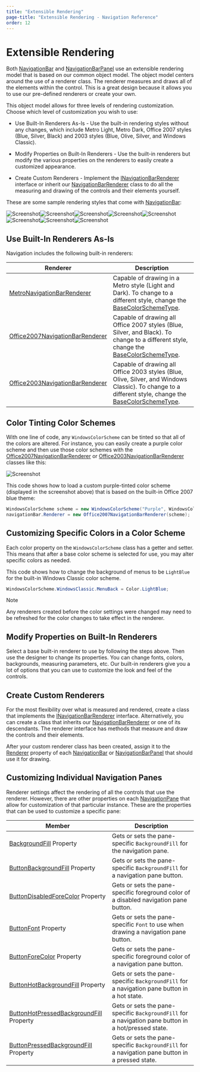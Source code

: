 ```yaml
---
title: "Extensible Rendering"
page-title: "Extensible Rendering - Navigation Reference"
order: 12
---
```

# Extensible Rendering

Both [NavigationBar](xref:@ActiproUIRoot.Controls.Navigation.NavigationBar) and [NavigationBarPanel](xref:@ActiproUIRoot.Controls.Navigation.NavigationBarPanel) use an extensible rendering model that is based on our common object model.  The object model centers around the use of a renderer class.  The renderer measures and draws all of the elements within the control.  This is a great design because it allows you to use our pre-defined renderers or create your own.

This object model allows for three levels of rendering customization.  Choose which level of customization you wish to use:

- Use Built-In Renderers As-Is - Use the built-in rendering styles without any changes, which include Metro Light, Metro Dark, Office 2007 styles (Blue, Silver, Black) and 2003 styles (Blue, Olive, Silver, and Windows Classic).

- Modify Properties on Built-In Renderers - Use the built-in renderers but modify the various properties on the renderers to easily create a customized appearance.

- Create Custom Renderers - Implement the [INavigationBarRenderer](xref:@ActiproUIRoot.Controls.Navigation.INavigationBarRenderer) interface or inherit our [NavigationBarRenderer](xref:@ActiproUIRoot.Controls.Navigation.NavigationBarRenderer) class to do all the measuring and drawing of the controls and their elements yourself.

These are some sample rendering styles that come with [NavigationBar](xref:@ActiproUIRoot.Controls.Navigation.NavigationBar):

![Screenshot](images/navigationbar-metro-light.png)![Screenshot](images/navigationbar-metro-dark.png)![Screenshot](images/navigationbar-office-2007-blue.png)![Screenshot](images/navigationbar-office-2007-silver.png)![Screenshot](images/navigationbar-xp-blue.png)![Screenshot](images/navigationbar-xp-olive-green.png)![Screenshot](images/navigationbar-xp-silver.png)![Screenshot](images/navigationbar-xp-royale.png)

## Use Built-In Renderers As-Is

Navigation includes the following built-in renderers:

| Renderer | Description |
|-----|-----|
| [MetroNavigationBarRenderer](xref:@ActiproUIRoot.Controls.Navigation.MetroNavigationBarRenderer) | Capable of drawing in a Metro style (Light and Dark).  To change to a different style, change the [BaseColorSchemeType](xref:@ActiproUIRoot.Controls.Navigation.Office2003NavigationBarRenderer.BaseColorSchemeType). |
| [Office2007NavigationBarRenderer](xref:@ActiproUIRoot.Controls.Navigation.Office2007NavigationBarRenderer) | Capable of drawing all Office 2007 styles (Blue, Silver, and Black).  To change to a different style, change the [BaseColorSchemeType](xref:@ActiproUIRoot.Controls.Navigation.Office2003NavigationBarRenderer.BaseColorSchemeType). |
| [Office2003NavigationBarRenderer](xref:@ActiproUIRoot.Controls.Navigation.Office2003NavigationBarRenderer) | Capable of drawing all Office 2003 styles (Blue, Olive, Silver, and Windows Classic).  To change to a different style, change the [BaseColorSchemeType](xref:@ActiproUIRoot.Controls.Navigation.Office2003NavigationBarRenderer.BaseColorSchemeType). |

## Color Tinting Color Schemes

With one line of code, any `WindowsColorScheme` can be tinted so that all of the colors are altered.  For instance, you can easily create a purple color scheme and then use those color schemes with the [Office2007NavigationBarRenderer](xref:@ActiproUIRoot.Controls.Navigation.Office2007NavigationBarRenderer) or [Office2003NavigationBarRenderer](xref:@ActiproUIRoot.Controls.Navigation.Office2003NavigationBarRenderer) classes like this:

![Screenshot](images/navigationbar-custom-purple.gif)

This code shows how to load a custom purple-tinted color scheme (displayed in the screenshot above) that is based on the built-in Office 2007 blue theme:

```csharp
WindowsColorScheme scheme = new WindowsColorScheme("Purple", WindowsColorSchemeType.WindowsXPBlue, Color.Purple);
navigationBar.Renderer = new Office2007NavigationBarRenderer(scheme);
```

## Customizing Specific Colors in a Color Scheme

Each color property on the `WindowsColorScheme` class has a getter and setter.  This means that after a base color scheme is selected for use, you may alter specific colors as needed.

This code shows how to change the background of menus to be `LightBlue` for the built-in Windows Classic color scheme.

```csharp
WindowsColorScheme.WindowsClassic.MenuBack = Color.LightBlue;
```

> [!NOTE]
> Any renderers created before the color settings were changed may need to be refreshed for the color changes to take effect in the renderer.

## Modify Properties on Built-In Renderers

Select a base built-in renderer to use by following the steps above.  Then use the designer to change its properties.  You can change fonts, colors, backgrounds, measuring parameters, etc.  Our built-in renderers give you a lot of options that you can use to customize the look and feel of the controls.

## Create Custom Renderers

For the most flexibility over what is measured and rendered, create a class that implements the [INavigationBarRenderer](xref:@ActiproUIRoot.Controls.Navigation.INavigationBarRenderer) interface.  Alternatively, you can create a class that inherits our [NavigationBarRenderer](xref:@ActiproUIRoot.Controls.Navigation.NavigationBarRenderer) or one of its descendants.  The renderer interface has methods that measure and draw the controls and their elements.

After your custom renderer class has been created, assign it to the [Renderer](xref:@ActiproUIRoot.Controls.Navigation.NavigationBar.Renderer) property of each [NavigationBar](xref:@ActiproUIRoot.Controls.Navigation.NavigationBar) or [NavigationBarPanel](xref:@ActiproUIRoot.Controls.Navigation.NavigationBarPanel) that should use it for drawing.

## Customizing Individual Navigation Panes

Renderer settings affect the rendering of all the controls that use the renderer.  However, there are other properties on each [NavigationPane](xref:@ActiproUIRoot.Controls.Navigation.NavigationPane) that allow for customization of that particular instance.  These are the properties that can be used to customize a specific pane:

| Member | Description |
|-----|-----|
| [BackgroundFill](xref:@ActiproUIRoot.Controls.Navigation.NavigationPane.BackgroundFill) Property | Gets or sets the pane-specific `BackgroundFill` for the navigation pane. |
| [ButtonBackgroundFill](xref:@ActiproUIRoot.Controls.Navigation.NavigationPane.ButtonBackgroundFill) Property | Gets or sets the pane-specific `BackgroundFill` for a navigation pane button. |
| [ButtonDisabledForeColor](xref:@ActiproUIRoot.Controls.Navigation.NavigationPane.ButtonDisabledForeColor) Property | Gets or sets the pane-specific foreground color of a disabled navigation pane button. |
| [ButtonFont](xref:@ActiproUIRoot.Controls.Navigation.NavigationPane.ButtonFont) Property | Gets or sets the pane-specific `Font` to use when drawing a navigation pane button. |
| [ButtonForeColor](xref:@ActiproUIRoot.Controls.Navigation.NavigationPane.ButtonForeColor) Property | Gets or sets the pane-specific foreground color of a navigation pane button. |
| [ButtonHotBackgroundFill](xref:@ActiproUIRoot.Controls.Navigation.NavigationPane.ButtonHotBackgroundFill) Property | Gets or sets the pane-specific `BackgroundFill` for a navigation pane button in a hot state. |
| [ButtonHotPressedBackgroundFill](xref:@ActiproUIRoot.Controls.Navigation.NavigationPane.ButtonHotPressedBackgroundFill) Property | Gets or sets the pane-specific `BackgroundFill` for a navigation pane button in a hot/pressed state. |
| [ButtonPressedBackgroundFill](xref:@ActiproUIRoot.Controls.Navigation.NavigationPane.ButtonPressedBackgroundFill) Property | Gets or sets the pane-specific `BackgroundFill` for a navigation pane button in a pressed state. |
